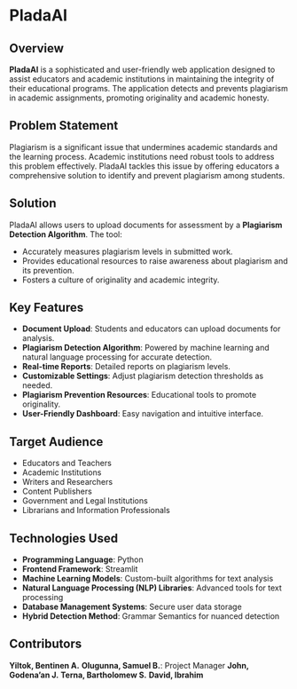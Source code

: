 # PladaAI

## Overview
**PladaAI** is a sophisticated and user-friendly web application designed to assist educators and academic institutions in maintaining the integrity of their educational programs. The application detects and prevents plagiarism in academic assignments, promoting originality and academic honesty.

## Problem Statement
Plagiarism is a significant issue that undermines academic standards and the learning process. Academic institutions need robust tools to address this problem effectively. PladaAI tackles this issue by offering educators a comprehensive solution to identify and prevent plagiarism among students.

## Solution
PladaAI allows users to upload documents for assessment by a **Plagiarism Detection Algorithm**. The tool:
- Accurately measures plagiarism levels in submitted work.
- Provides educational resources to raise awareness about plagiarism and its prevention.
- Fosters a culture of originality and academic integrity.

## Key Features
- **Document Upload**: Students and educators can upload documents for analysis.
- **Plagiarism Detection Algorithm**: Powered by machine learning and natural language processing for accurate detection.
- **Real-time Reports**: Detailed reports on plagiarism levels.
- **Customizable Settings**: Adjust plagiarism detection thresholds as needed.
- **Plagiarism Prevention Resources**: Educational tools to promote originality.
- **User-Friendly Dashboard**: Easy navigation and intuitive interface.

## Target Audience
- Educators and Teachers
- Academic Institutions
- Writers and Researchers
- Content Publishers
- Government and Legal Institutions
- Librarians and Information Professionals

## Technologies Used
- **Programming Language**: Python
- **Frontend Framework**: Streamlit
- **Machine Learning Models**: Custom-built algorithms for text analysis
- **Natural Language Processing (NLP) Libraries**: Advanced tools for text processing
- **Database Management Systems**: Secure user data storage
- **Hybrid Detection Method**: Grammar Semantics for nuanced detection

## Contributors
**Yiltok, Bentinen A.**
**Olugunna, Samuel B.**: Project Manager 
**John, Godena’an J.**
**Terna, Bartholomew S.**
**David, Ibrahim**
